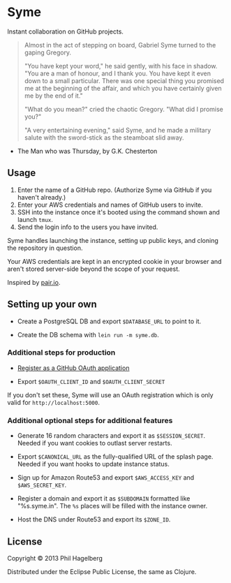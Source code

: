 # Syme

Instant collaboration on GitHub projects.

> Almost in the act of stepping on board, Gabriel Syme turned to the gaping Gregory.
>
> "You have kept your word," he said gently, with his face in shadow.
> "You are a man of honour, and I thank you. You have kept it even down
> to a small particular. There was one special thing you promised me at
> the beginning of the affair, and which you have certainly given me by
> the end of it."
> 
> "What do you mean?" cried the chaotic Gregory. "What did I promise you?"
> 
> "A very entertaining evening," said Syme, and he made a military
> salute with the sword-stick as the steamboat slid away.

- The Man who was Thursday, by G.K. Chesterton

## Usage

1. Enter the name of a GitHub repo.
   (Authorize Syme via GitHub if you haven't already.)
2. Enter your AWS credentials and names of GitHub users to invite.
4. SSH into the instance once it's booted using the command shown and launch `tmux`.
5. Send the login info to the users you have invited.

Syme handles launching the instance, setting up public keys, and
cloning the repository in question.

Your AWS credentials are kept in an encrypted cookie in your browser
and aren't stored server-side beyond the scope of your request.

Inspired by [pair.io](http://pair.io).

## Setting up your own

* Create a PostgreSQL DB and export `$DATABASE_URL` to point to it.

* Create the DB schema with `lein run -m syme.db`.

### Additional steps for production

* [Register as a GitHub OAuth application](https://github.com/settings/applications/new)

* Export `$OAUTH_CLIENT_ID` and `$OAUTH_CLIENT_SECRET`

If you don't set these, Syme will use an OAuth registration which is
only valid for `http://localhost:5000`.

### Additional optional steps for additional features

* Generate 16 random characters and export it as `$SESSION_SECRET`.
  Needed if you want cookies to outlast server restarts.

* Export `$CANONICAL_URL` as the fully-qualified URL of the splash page.
  Needed if you want hooks to update instance status.

* Sign up for Amazon Route53 and export `$AWS_ACCESS_KEY` and `$AWS_SECRET_KEY`.

* Register a domain and export it as `$SUBDOMAIN` formatted like
  "%s.syme.in". The `%s` places will be filled with the instance owner.

* Host the DNS under Route53 and export its `$ZONE_ID`.

## License

Copyright © 2013 Phil Hagelberg

Distributed under the Eclipse Public License, the same as Clojure.
